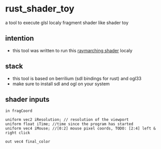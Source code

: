 # rust_shader_toy
a tool to execute glsl localy fragment shader like shader toy

## intention
- this tool was written to run this [raymarching shader](https://www.shadertoy.com/view/tXSGzW) localy

## stack
- this tool is based on berrilium (sdl bindings for rust) and ogl33
- make sure to install sdl and ogl on your system

## shader inputs
```
in fragCoord

uniform vec2 iResolution; // resolution of the viewport
uniform float iTime; //time since the program has started
uniform vec4 iMouse; //[0:2] mouse pixel coords, TODO: [2:4] left & right click 

out vec4 final_color
```

